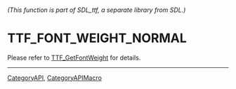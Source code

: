 ###### (This function is part of SDL_ttf, a separate library from SDL.)
# TTF_FONT_WEIGHT_NORMAL

Please refer to [TTF_GetFontWeight](TTF_GetFontWeight) for details.

----
[CategoryAPI](CategoryAPI), [CategoryAPIMacro](CategoryAPIMacro)

